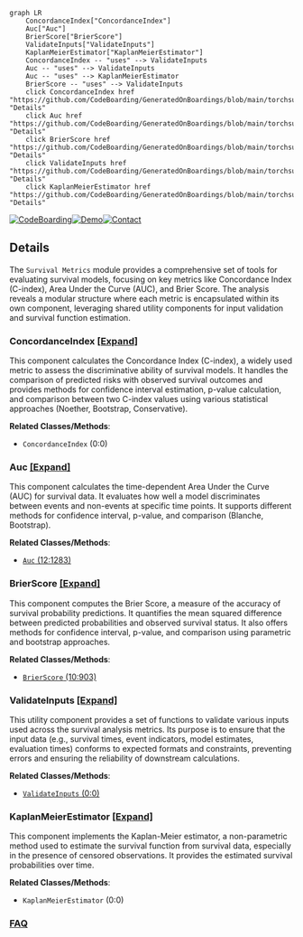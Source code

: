 ```mermaid
graph LR
    ConcordanceIndex["ConcordanceIndex"]
    Auc["Auc"]
    BrierScore["BrierScore"]
    ValidateInputs["ValidateInputs"]
    KaplanMeierEstimator["KaplanMeierEstimator"]
    ConcordanceIndex -- "uses" --> ValidateInputs
    Auc -- "uses" --> ValidateInputs
    Auc -- "uses" --> KaplanMeierEstimator
    BrierScore -- "uses" --> ValidateInputs
    click ConcordanceIndex href "https://github.com/CodeBoarding/GeneratedOnBoardings/blob/main/torchsurv/ConcordanceIndex.md" "Details"
    click Auc href "https://github.com/CodeBoarding/GeneratedOnBoardings/blob/main/torchsurv/Auc.md" "Details"
    click BrierScore href "https://github.com/CodeBoarding/GeneratedOnBoardings/blob/main/torchsurv/BrierScore.md" "Details"
    click ValidateInputs href "https://github.com/CodeBoarding/GeneratedOnBoardings/blob/main/torchsurv/ValidateInputs.md" "Details"
    click KaplanMeierEstimator href "https://github.com/CodeBoarding/GeneratedOnBoardings/blob/main/torchsurv/KaplanMeierEstimator.md" "Details"
```

[![CodeBoarding](https://img.shields.io/badge/Generated%20by-CodeBoarding-9cf?style=flat-square)](https://github.com/CodeBoarding/GeneratedOnBoardings)[![Demo](https://img.shields.io/badge/Try%20our-Demo-blue?style=flat-square)](https://www.codeboarding.org/demo)[![Contact](https://img.shields.io/badge/Contact%20us%20-%20contact@codeboarding.org-lightgrey?style=flat-square)](mailto:contact@codeboarding.org)

## Details

The `Survival Metrics` module provides a comprehensive set of tools for evaluating survival models, focusing on key metrics like Concordance Index (C-index), Area Under the Curve (AUC), and Brier Score. The analysis reveals a modular structure where each metric is encapsulated within its own component, leveraging shared utility components for input validation and survival function estimation.

### ConcordanceIndex [[Expand]](./ConcordanceIndex.md)
This component calculates the Concordance Index (C-index), a widely used metric to assess the discriminative ability of survival models. It handles the comparison of predicted risks with observed survival outcomes and provides methods for confidence interval estimation, p-value calculation, and comparison between two C-index values using various statistical approaches (Noether, Bootstrap, Conservative).


**Related Classes/Methods**:

- `ConcordanceIndex` (0:0)


### Auc [[Expand]](./Auc.md)
This component calculates the time-dependent Area Under the Curve (AUC) for survival data. It evaluates how well a model discriminates between events and non-events at specific time points. It supports different methods for confidence interval, p-value, and comparison (Blanche, Bootstrap).


**Related Classes/Methods**:

- <a href="https://github.com/Novartis/torchsurv/src/torchsurv/metrics/auc.py#L12-L1283" target="_blank" rel="noopener noreferrer">`Auc` (12:1283)</a>


### BrierScore [[Expand]](./BrierScore.md)
This component computes the Brier Score, a measure of the accuracy of survival probability predictions. It quantifies the mean squared difference between predicted probabilities and observed survival status. It also offers methods for confidence interval, p-value, and comparison using parametric and bootstrap approaches.


**Related Classes/Methods**:

- <a href="https://github.com/Novartis/torchsurv/src/torchsurv/metrics/brier_score.py#L10-L903" target="_blank" rel="noopener noreferrer">`BrierScore` (10:903)</a>


### ValidateInputs [[Expand]](./ValidateInputs.md)
This utility component provides a set of functions to validate various inputs used across the survival analysis metrics. Its purpose is to ensure that the input data (e.g., survival times, event indicators, model estimates, evaluation times) conforms to expected formats and constraints, preventing errors and ensuring the reliability of downstream calculations.


**Related Classes/Methods**:

- <a href="https://github.com/Novartis/torchsurv/src/torchsurv/tools/validate_inputs.py#L0-L0" target="_blank" rel="noopener noreferrer">`ValidateInputs` (0:0)</a>


### KaplanMeierEstimator [[Expand]](./KaplanMeierEstimator.md)
This component implements the Kaplan-Meier estimator, a non-parametric method used to estimate the survival function from survival data, especially in the presence of censored observations. It provides the estimated survival probabilities over time.


**Related Classes/Methods**:

- `KaplanMeierEstimator` (0:0)




### [FAQ](https://github.com/CodeBoarding/GeneratedOnBoardings/tree/main?tab=readme-ov-file#faq)
